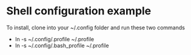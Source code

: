 Shell configuration example
===========================

To install, clone into your ~/.config folder and run these two commands

* ln -s ~/.config/.profile ~/.profile
* ln -s ~/.config/.bash_profile ~/.profile
